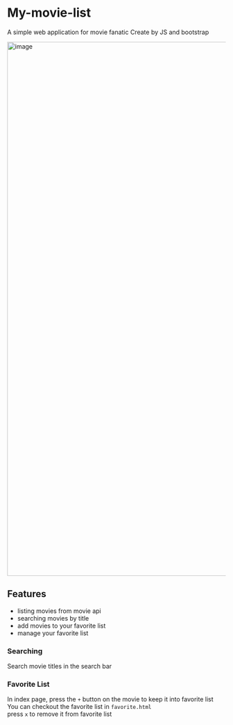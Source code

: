 # My-movie-list

A simple web application for movie fanatic
Create by JS and bootstrap

<img width="1228" alt="image" src="https://github.com/user-attachments/assets/5ccd4e19-b3bb-4cdd-a0e8-6465776938e5">

## Features
- listing movies from movie api
- searching movies by title
- add movies to your favorite list
- manage your favorite list

### Searching
Search movie titles in the search bar

### Favorite List
In index page, press the `+` button on the movie to keep it into favorite list
<br> You can checkout the favorite list in `favorite.html`
<br> press `x` to remove it from favorite list
